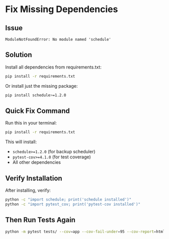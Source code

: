 # Fix Missing Dependencies

## Issue

```
ModuleNotFoundError: No module named 'schedule'
```

## Solution

Install all dependencies from requirements.txt:

```bash
pip install -r requirements.txt
```

Or install just the missing package:

```bash
pip install schedule>=1.2.0
```

## Quick Fix Command

Run this in your terminal:

```bash
pip install -r requirements.txt
```

This will install:

- `schedule>=1.2.0` (for backup scheduler)
- `pytest-cov>=4.1.0` (for test coverage)
- All other dependencies

## Verify Installation

After installing, verify:

```bash
python -c "import schedule; print('schedule installed')"
python -c "import pytest_cov; print('pytest-cov installed')"
```

## Then Run Tests Again

```bash
python -m pytest tests/ --cov=app --cov-fail-under=95 --cov-report=html
```
